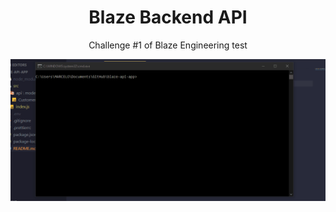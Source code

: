<h1 align="center"> Blaze Backend API </h1>

<p align="center">Challenge #1 of Blaze Engineering test</p>

<img
  src="./.github/api_demo.gif"
  title="Screenshot of Blaze Backend API"
  alt="Screenshot of Blaze Backend API"
  align="center"
/>
